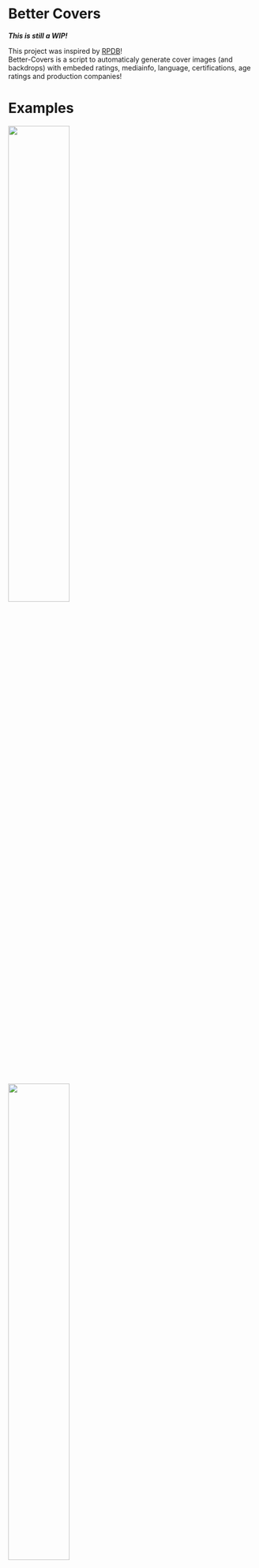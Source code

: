 # Better Covers
_**This is still a WIP!**_  

This project was inspired by [RPDB](https://ratingposterdb.com/)!  
Better-Covers is a script to automaticaly generate cover images (and backdrops) with embeded ratings, mediainfo, language, certifications, age ratings and production companies! 

# Examples
<img src="https://user-images.githubusercontent.com/30437204/118219642-48ff3400-b450-11eb-8aa4-ca602c28fe08.png" width="49.7%"> <img src="https://user-images.githubusercontent.com/30437204/117389362-a16b8a00-aec2-11eb-8c9c-67a896c5dd41.png" width="49.7%">
<img src="https://user-images.githubusercontent.com/30437204/118219636-44d31680-b450-11eb-89f4-65b3074518da.png" width="100%">

Cover images are saved as folder.png, episode covers as filename.png and backdrops as backdrop.png and thumb.png (customizable).     
The script is made to be fully customizable, all properties can be disabled and custom covers can be selected based on a large number of filters!   
Most important things can be customized in the [config](#configjson) file, and and visual changes can be done adjusting html/css [cover](#covers-1) files.    
After executing the script you have to refresh the library on Emby/Plex/Jellyfin for this to take effect! (Or configure the agent in the config file to automaticaly update the library!)

# Downloading
The easiest option for running is using [docker](https://hub.docker.com/r/ilarramendi/better-covers).  
``` 
docker run -i --rm \
  -v /path/to/media:/media \
  -v /path/to/config:/config \
  -e a=true \
  -e w=20 \
  -e tmdb=xxxxxx \
  -e omdb=xxxxxx \
  -e v=2 \
  ilarramendi/better-covers 
```

To download the latest executable (LINUX) of the script run:  
```wget https://github.com/ilarramendi/Cover-Ratings/releases/download/v0.9.1-linux/BetterCovers; chmod +x BetterCovers```  
Alternatively you can download the whole project and run `python3 BetterCovers.py` (aditional pypi dependencies need to be installed).

# Api keys
At the moment the scripts works the best with 2 api keys, but only 1 is needed (TMDB recommended). 
To get the metadata / cover images it uses [TMDB](https://www.themoviedb.org/), to get a key you have to create an account.

And to get missing metadata and missing ratings it uses [OMDBApi](http://www.omdbapi.com/) to get a free api key visit [this](http://www.omdbapi.com/apikey.aspx) link.  
(OMDB is not realy needed but it covers some missing ratings)  

To save the api keys edit ```config.json``` or execute the script like this to automaticaly save them:  
 ```./CoverRatings '/Movies/*' -tmdb TMDBApiKey -omdb OMDBApiKey```  
 
 # Dependencies
To run the script outside of docker 2 dependencies need to be installed: `wkhtmltopdf` and `ffmpeg`.  
This can be done with: `sudo apt install -y wkhtmltopdf ffmpeg`.  
 
# Usage
If library looks like this:

Movies:
```
/media
  ├── Movie 1 (year)
  │      └── Movie 1.mkv
  ├── Movie 2 (year)
  │      └── Movie 2.mp4 
  └──  ...

```  
TV Shows:
```
/media
  ├── Tv Show 1 (year)
  │      ├── Season 1
  │      └──  ...
  ├── Tv show 2 (year)
  │      └── Season 1
  └──  ...
```  
***Use:*** ```./BetterCovers '/media/*'```

## Supported media folder names
 ```/media/Media Name (year)```  
 ```/media/Media Name year```  
 ```/media/Media.Name.year```  
 ```/media/Media_Name year```  
 ```/media/Media Name (year) [tags]```  
 The year is not needed but its recommended to find the correct media

# Planned features
- [ ] Option to save images on Agent metadata folder to improve menu loading time (if metadata is on faster drive)
- [ ] Different themes (suggestions are apreciate)
- [x] Improve to run periodicaly
- [ ] Add to PyPi?
- [ ] Use existing cover
- [ ] Add aditional mediainfo properties (dolby, ATMOS, audio channels)
- [ ] Add aditional ratings providers (suggestions?)
- [ ] Add python dependencies file
- [ ] Add connection with Sonarr and Radarr api
- [ ] Add connection to plex api
- [ ] Add original downloaded image cache for faster cover creation (wkhtmltopdf cache not working)

# Customization
The idea of this script is to be fully customizable, for this purpouse you can change the values on each section of the config.json file, edit the Ratings/MediaInfo images or even create your own css/html files!

## Config.json
### Sections
The config file is divided in 5 sections: `tv`, `season`, `episode`, `backdrop` and `movie`. Each section can be customized individually.  
Most options on this part just turn on and off icons / ratings these are the different ones:
| Name                | Description                                        | Values                     |
| ------------------- | -------------------------------------------------- | -------------------------- | 
| generateImages      | Extract images from media instead of downloading   | true or false              |
| audio               | Audio languages to use (uses first language found) | ENG,SPA,JPN (ISO 639-2/T)  |
| output              | Output file names separated by ';'                 | poster.jpg;cover.png       |
| productionCompanies | Show production companies logos                    | true or false              |

### Global
| Name                   | Description                                        | Values                          |
| ---------------------- | -------------------------------------------------- | ------------------------------- | 
| defaultAudio           | Default language to use if no language found       | ENG (ISO 639-2/T), empty for off|
| englishUSA             | Use USA flag for english language instead of UK    | true or false                   |
| metadataUpdateInterval | Time to update metadata and mediainfo (days)       | 14                              |
| usePercentage          | Show a percentage instead of 0 to 10               | true or false                   |

### Agent (To update library)
| Name           | Description                                        | Values                     |
| -------------- | -------------------------------------------------- | -------------------------- | 
| type           | Media agent to update                              | jellyfin or emby           |
| url            | Full path to media agent                           | http://192.168.1.7:8989    |
| apiKey         | Media agent api key                                | 123456456                  |

### Scraping
| Name           | Description                                        | Values                     |
| -------------- | -------------------------------------------------- | -------------------------- | 
| RT             | Get certifications and audience ratings            | true or false              |
| IMDB           | Get up to date ratings from IMDB, MTC and MTC-MS   | true or false              |
| textlessPosters| Use textless poster if found in MovieMania (SLOW!) | true or false              |
| LB             | Scrapping letterbox                                | true or false              |

### Covers
This is where most customization happends, media can have a specific html cover based on type, media propery, ratings, type, age ratings, etc.
This process is detailed in [Covers](##covers).
The only required property is: `cover`
| Name                | Description                                                | Values                           |
| ------------------- | ---------------------------------------------------------- | -------------------------------- | 
| cover               | Html file to use, needs to be located on /media/covers     | newCover, goodMovies, etc...     |
| ratings             | Filter by ratings with a value > or < than a number        | "TMDB": ">7.5"                   |
| path                | Filter by text on path                                     | /media/kidsMovies                |
| type                | Filter by type of media, sepparated by ','                 | movie,tv,backdrop,season,episode |
| productionCompanies | Filter by production company TMDB id, int array            | [150, 250, 2]                    |
| ageRating           | Filter by age rating < than value                          | G, PG, PG-13, R, NC-17, NR       |


## Replacing Assets
Assets can be placed inside a folder called `media` in the work directory (can be changed with -wd, default wd is next to script), paths have to be the same as [here](https://github.com/ilarramendi/Cover-Ratings/tree/main/media).  

## Covers 
This is how you can customize covers however you like, after selecting wich cover file to used based on the filters of [config](#configjson), the script replaces certain tags on the html file.
Examples cover templates can be found on [media/covers](https://github.com/ilarramendi/Cover-Ratings/tree/main/media/covers)
| TAG                         | Raplace Value                                                                                                                            |
| --------------------------- | ---------------------------------------------------------------------------------------------------------------------------------------- |
| `<!--TITLE-->`              | Title of media                                                                                                                           |
| `$IMGSRC`                   | Path to cover/backdrop                                                                                                                   |
| `<!--RATINGS-->`            | `<div class='ratingContainer ratings-NAME'><img src='...' class='ratingIcon'/>VALUE<label class='ratingText'></div>` <br>For each rating |
| `<!--MEDIAINFO-->`          | `<div class='mediainfoImgContainer mediainfo-PROPERY'><img src= '...' class='mediainfoIcon'></div>` <br>For each mediainfo property      |
| `<!--PRODUCTIONCOMPANIES-->`| `<div class='pcWrapper producionCompany-ID'><img src='...' class='producionCompany'/></div>` <br>For production company                  |
| `<!--CERTIFICATIONS-->`     | `<img src= "..." class="certification"/>`<br>For each certification                                                                      |

# Parameters
`-o true` Ovewrite any cover found  
`-a true` Overwrite only files created by the script with different settings/ratings/etc (recommended to always set to true)  
`-wd /path/to/wd` Change the default working directory (where config files, images and covers are stored)    
`-w number` Number of workers to use, default 20 (using too many workers can result in images not loading correctly or hitting api limits)  
`-omdb apiKey` Store the OMDB api key  
`-tmdb apiKey` Store TMDB api key
`-v number` Verbose level from 0 to 3, default 2.
